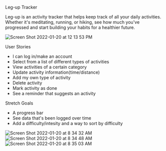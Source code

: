 Leg-up Tracker

Leg-up is an activity tracker that helps keep track of all your daily activities. 
Whether it's meditating, running, or hiking, see how much you've progressed and start
building your habits for a healthier future. 

![Screen Shot 2022-01-20 at 12 13 53 PM](https://user-images.githubusercontent.com/89321676/150406593-4f2955d4-0338-44db-a282-2aa9177b5912.png)

User Stories


- I can log in/make an account
- Select from a list of different types of activities
- View activities of a certain category
- Update activity information(time/distance)
- Add my own type of activity
- Delete activity
- Mark activity as done
- See a reminder that suggests an activity


Stretch Goals

- A progress bar
- See data that's been logged over time
- Add a difficulty/intesity and a way to sort by difficulty





![Screen Shot 2022-01-20 at 8 34 32 AM](https://user-images.githubusercontent.com/67617842/150400839-bae9bbc5-dd26-4b9a-97c8-1bdbbc815416.png)
![Screen Shot 2022-01-20 at 8 34 48 AM](https://user-images.githubusercontent.com/67617842/150400870-412d6fbc-eea3-4aae-886b-c487d6260abf.png)
![Screen Shot 2022-01-20 at 8 35 03 AM](https://user-images.githubusercontent.com/67617842/150400908-6392b936-d3fd-431c-96dc-dbe61d28a0a3.png)
